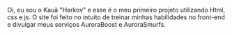 Oi, eu sou o Kauã "Harkov" e esse é o meu primeiro projeto utilizando Html, css e js.
O site foi feito no intuito de treinar minhas habilidades no front-end e divulgar meus serviços AuroraBoost e AuroraSmurfs.
